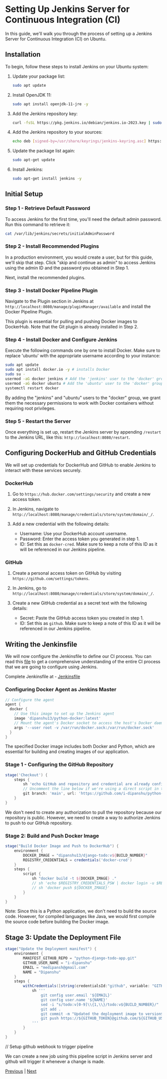 # Setting Up Jenkins Server for Continuous Integration (CI)

In this guide, we'll walk you through the process of setting up a Jenkins Server for Continuous Integration (CI) on Ubuntu.

## Installation

To begin, follow these steps to install Jenkins on your Ubuntu system:

1. Update your package list:
   ```sh
   sudo apt update
   ```

2. Install OpenJDK 11:
   ```sh
   sudo apt install openjdk-11-jre -y
   ```

3. Add the Jenkins repository key:
   ```sh
   curl -fsSL https://pkg.jenkins.io/debian/jenkins.io-2023.key | sudo tee /usr/share/keyrings/jenkins-keyring.asc > /dev/null
   ```

4. Add the Jenkins repository to your sources:
   ```sh
   echo deb [signed-by=/usr/share/keyrings/jenkins-keyring.asc] https://pkg.jenkins.io/debian binary/ | sudo tee /etc/apt/sources.list.d/jenkins.list > /dev/null
   ```

5. Update the package list again:
   ```sh
   sudo apt-get update
   ```

6. Install Jenkins:
   ```sh
   sudo apt-get install jenkins -y
   ```

## Initial Setup

### Step 1 - Retrieve Default Password

To access Jenkins for the first time, you'll need the default admin password. Run this command to retrieve it:

```sh
cat /var/lib/jenkins/secrets/initialAdminPassword
```

### Step 2 - Install Recommended Plugins

In a production environment, you would create a user, but for this guide, we'll skip that step. Click "skip and continue as admin" to access Jenkins using the admin ID and the password you obtained in Step 1.

Next, install the recommended plugins.

### Step 3 - Install Docker Pipeline Plugin

Navigate to the Plugin section in Jenkins at `http://localhost:8080/manage/pluginManager/available` and install the Docker Pipeline Plugin.

This plugin is essential for pulling and pushing Docker images to DockerHub. Note that the Git plugin is already installed in Step 2.

### Step 4 - Install Docker and Configure Jenkins

Execute the following commands one by one to install Docker. Make sure to replace 'ubuntu' with the appropriate username according to your instance:

```sh
sudo apt update
sudo apt install docker.io -y # installs Docker
sudo su -
usermod -aG docker jenkins # Add the 'jenkins' user to the 'docker' group.
usermod -aG docker ubuntu # Add the 'ubuntu' user to the 'docker' group.
systemctl restart docker
```

By adding the "jenkins" and "ubuntu" users to the "docker" group, we grant them the necessary permissions to work with Docker containers without requiring root privileges.

### Step 5 - Restart the Server

Once everything is set up, restart the Jenkins server by appending `/restart` to the Jenkins URL, like this: `http://localhost:8080/restart`.

## Configuring DockerHub and GitHub Credentials

We will set up credentials for DockerHub and GitHub to enable Jenkins to interact with these services securely.

### DockerHub

1. Go to `https://hub.docker.com/settings/security` and create a new access token.

2. In Jenkins, navigate to `http://localhost:8080/manage/credentials/store/system/domain/_/`.

3. Add a new credential with the following details:
   - Username: Use your DockerHub account username.
   - Password: Enter the access token you generated in step 1.
   - ID: Set this as `docker-cred`. Make sure to keep a note of this ID as it will be referenced in our Jenkins pipeline.

### GitHub

1. Create a personal access token on GitHub by visiting `https://github.com/settings/tokens`.

2. In Jenkins, go to `http://localhost:8080/manage/credentials/store/system/domain/_/`.

3. Create a new GitHub credential as a secret text with the following details:
   - Secret: Paste the GitHub access token you created in step 1.
   - ID: Set this as `github`. Make sure to keep a note of this ID as it will be referenced in our Jenkins pipeline.

## Writing the Jenkinsfile

We will now configure the Jenkinsfile to define our CI process. You can read this [file](./README.md) to get a comprehensive understanding of the entire CI process that we are going to configure using Jenkins.

Complete Jenkinsfile at - [Jenkinsfile](../../Jenkinsfile)

### Configuring Docker Agent as Jenkins Master

```groovy
// Configure the agent
agent {
  docker {
    // Use this image to set up the Jenkins agent
    image 'dipanshu13/python-docker:latest'
    // Mount the agent's Docker socket to access the host's Docker daemon
    args '--user root -v /var/run/docker.sock:/var/run/docker.sock'
  }
}
```

The specified Docker image includes both Docker and Python, which are essential for building and creating images of our application.

### Stage 1 - Configuring the GitHub Repository

```groovy
stage('Checkout') {
    steps {
        sh 'echo GitHub and repository and credential are already configured during pipeline configuration'
        // Uncomment the line below if we're using a direct script in the pipeline rather than a Dockerfile from a repository
        git branch: 'main', url: 'https://github.com/i-dipanshu/python-django-todo-app.git'
    }
}
```

We don't need to create any authorization to pull the repository because our repository is public. However, we need to create a way to authorize Jenkins to push to our GitHub repository.

### Stage 2: Build and Push Docker Image

```groovy
stage("Build Docker Image and Push to DockerHub") {
    environment {
        DOCKER_IMAGE = "dipanshu13/django-todo:v${BUILD_NUMBER}"
        REGISTRY_CREDENTIALS = credentials('docker-cred')
    }
    steps {
        script {
            sh "docker build -t ${DOCKER_IMAGE} ."
            // sh 'echo $REGISTRY_CREDENTIALS_PSW | docker login -u $REGISTRY_CREDENTIALS_USR --password-stdin'
            // sh 'docker push ${DOCKER_IMAGE}'
        }
    }
}
```

Note: Since this is a Python application, we don't need to build the source code. However, for compiled languages like Java, we would first compile the source code before building the Docker image.

## Stage 3: Update the Deployment File

```groovy
stage("Update the Deployment manifest") {
    environment {
        MANIFEST_GITHUB_REPO = "python-django-todo-app.git"
        GITHUB_USER_NAME = "i-dipanshu"
        EMAIL = "medipansh@gmail.com"
        NAME = "Dipanshu"
    }
    steps {
        withCredentials([string(credentialsId:"github", variable: "GITHUB_TOKEN")]) {
            sh '''
                git config user.email '${EMAIL}'
                git config user.name '${NAME}'
                sed -i "s/todo:v[0-9]\\{1,\\}/todo:v${BUILD_NUMBER}/" ./k8s-argocd-manifests/deployment.yml
                git add .
                git commit -m "Updated the deployment image to version${BUILD_NUMBER}"
                git push https://${GITHUB_TOKEN}@github.com/${GITHUB_USER_NAME}/${MANIFEST_GITHUB_REPO} HEAD:main
            '''
        }
    }
}
```

// Setup github webhook to trigger pipeline

We can create a new job using this pipeline script in Jenkins server and github will trigger it whenever a change is made. 

[Previous](./README.md) | [Next](../04.%20Monitoring%20&%20Alerting/README.md)
